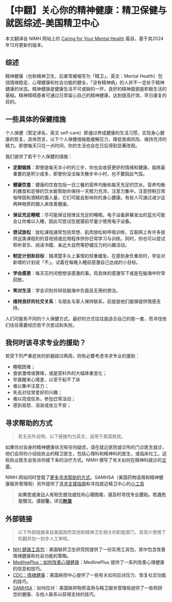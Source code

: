 # 【中翻】关心你的精神健康：精卫保健与就医综述-美国精卫中心

本文翻译自 NIMH 网站上的 [Caring for Your Mental Health](https://www.nimh.nih.gov/health/topics/caring-for-your-mental-health) 篇目，基于其2024年12月更新的版本。

## 综述

精神健康（也称精神卫生，后者常被缩写为「精卫」，英文：Mental Health）包括情绪稳定、心理健康和社会功能的健全，「没有精神病」的人并不一定处于精神健康的状态。精神健康是健康生活不可或缺的一环，良好的精神面貌是积极生活的基础。精神障碍患者可通过日常留心自己的精神健康，达到提高疗效，早日康复的目的。

## 一些具体的保健措施

个人保健（暂定译名，英文 self-care）即通过养成健康的生活习惯，实现身心健康的恢复。具体而言，以下个人保健措施能缓解压力、降低患病风险、维持充沛的精力。即使每天只花一点时间，你的生活也会在日后得到显著改观。

我们提供了若干个人保健的措施：

- **定期锻炼**：即使是每天半小时的三步，你也会收获更好的情绪和健康。锻炼最重要的是积少成多，即使你没法每天散步半小时，也不要因此气馁。

- **健康饮食**：健康的饮食包括一日三餐的营养均衡和每天充足的饮水。营养均衡的膳食和足够的饮水能帮助你保持一天精力充沛，注意力集中。注意控制日常咖啡因和酒精的摄入量，它们可能会影响你的身心健康。有些人可通过减少这两种物质的摄入来改善健康。

- **保证充足睡眠**：尽可能保证规律且充足的睡眠。电子设备屏幕发出的蓝光可能会让你难以入睡，因此可尝试在就寝前尽量少使用电子设备。

- **尝试放松**：放松课程通常包括冥想、肌肉放松和呼吸训练，互联网上有许多提供这类课程的的音视频或应用程序供你日常学习与训练。同时，你也可以尝试聆听音乐、阅读书籍、亲近大自然等舒缓压力的兴趣活动。

- **制定计划和目标**：搞清楚手头上事情的轻重缓急，在感到身负重担时，学会对新增的计划说「不」。试着在每晚入睡前感激自己达成的小目标。

- **学会感恩**：每天花时间想想该感激的事。将具体的感激写下或是在脑海中时常回放。

- **笑对生活**：学会识别并辩驳脑海中负面且无用的想法。

- **维持良好的社交关系**：与朋友与家人保持联系，前提是他们能够提供情感支持。

人们可能有不同的个人保健方式，最好的方式往往是适合自己的那一套，而寻找他们往往需要经历若干次尝试和失败。

## 我何时该寻求专业的援助？

若受下列严重症状的折磨超过两周，则有必要考虑寻求专业的援助：

- 睡眠困难；
- 食欲激增或骤降，或是意料外的大幅体重变化；
- 早晨醒来心情差，以至于起不了床
- 难以集中注意力；
- 失去对往常爱好的兴趣；
- 难以完成任务，参加日常活动；
- 感到易怒、沮丧或坐立不安；

## 寻求帮助的方式

> 若无另外说明，以下链接均为英文，适用于美国居民。

如果你对自身的精神健康状况有任何疑虑，请在就近医院或诊所的门诊医生就诊，他们会将你介绍给执业的精卫医生，包括心理科和精神科的医生，或临床社工。这些执业医生会告诉你接下来的治疗方式。NIMH 撰写了有关如何在精神科就诊的[文章](https://www.nimh.nih.gov/health/publications/tips-for-talking-with-your-health-care-provider)。

NIMH 网站同时登载了[更多寻求帮助的方式](https://www.nimh.nih.gov/health/find-help)。SAMHSA（美国药物滥用和精神健康服务管理局）另外提供了[寻求支援指南](https://www.samhsa.gov/find-support)和寻找就近精卫中心的[小工具](https://findtreatment.samhsa.gov/)

> **如果您或身边人有轻生想法或任何心理困难，请及时寻找专业援助。若遇危急情况，请报警。详见[附录](./appendix.md#危机干预与报警)**

## 外部链接

> 以下外部链接来自美国政府其他和精神卫生相关的职能部门，其简介使用了机翻并加一初步人工审核。

- [NIH 健康工具包](https://www.nih.gov/health-information/your-healthiest-self-wellness-toolkits)：美国联邦卫生研究院提供了一份实用工具包，其中包含改善情绪健康和社会功能的策略。
- [MedlinePlus：如何改善心理健康](https://medlineplus.gov/howtoimprovementalhealth.html)：MedlinePlus 提供了一系列改善心理健康的信息和技巧。
- [CDC：情绪健康](https://www.cdc.gov/emotional-wellbeing/index.htm)：美国疾控中心提供了一些有关如何应对压力、恢复社交功能的技巧。
- [SAMHSA](https://www.samhsa.gov/find-support/how-to-cope)：如何应对：美国联邦物质滥用与精卫服务管理局提供了一些照顾您的健康、与他人联系以获得支持的技巧。
